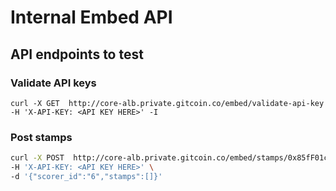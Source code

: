 # Internal Embed API

## API endpoints to test

### Validate API keys

`curl -X GET  http://core-alb.private.gitcoin.co/embed/validate-api-key -H 'X-API-KEY: <API KEY HERE>' -I`

### Post stamps

```bash
curl -X POST  http://core-alb.private.gitcoin.co/embed/stamps/0x85fF01cfF157199527528788ec4eA6336615C989 \
-H 'X-API-KEY: <API KEY HERE>' \
-d '{"scorer_id":"6","stamps":[]}'
```
